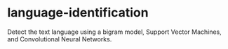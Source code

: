 # language-identification
Detect the text language using a bigram model, Support Vector Machines, and Convolutional Neural Networks. 
